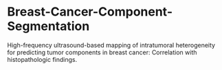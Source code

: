 # Breast-Cancer-Component-Segmentation
High-frequency ultrasound-based mapping of intratumoral heterogeneity for predicting tumor components in breast cancer: Correlation with histopathologic findings.
